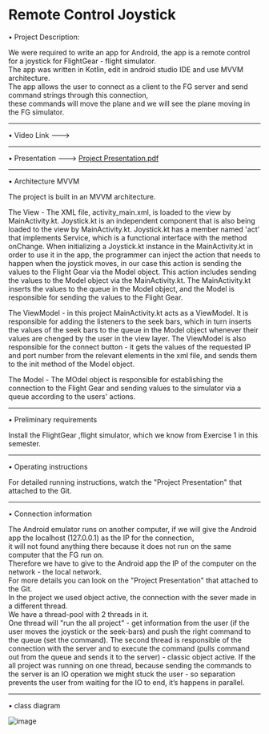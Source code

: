 # Remote Control Joystick

• Project Description:

We were required to write an app for Android, the app is a remote control for a joystick for FlightGear - flight simulator.  
The app was written in Kotlin, edit in android studio IDE and use MVVM architecture.  
The app allows the user to connect as a client to the FG server and send command strings through this connection,  
these commands will move the plane and we will see the plane moving in the FG simulator.  
_______________________________________________________________________________________________________
• Video Link --->
_______________________________________________________________________________________________________
• Presentation --->  [Project Presentation.pdf](https://github.com/ShellyNR/Remote-Joystick/files/6721598/Project.Presentation.pdf)

_______________________________________________________________________________________________________
• Architecture MVVM

The project is built in an MVVM architecture.

The View - The XML file, activity_main.xml, is loaded to the view by MainActivity.kt. Joystick.kt is an independent component that is also being loaded to the view by MainActivity.kt.
Joystick.kt has a member named 'act' that implements Service, which is a functional interface with the method onChange. When initializing a Joystick.kt instance in the MainActivity.kt in order to use it in the app, the programmer can inject  the action that needs to happen when the joystick moves, in our case this action is sending the values to the Flight Gear via the Model object.
This action includes sending the values to the Model object via the MainActivity.kt. The MainActivity.kt inserts the values to the queue in the Model object, and the Model is responsible for sending the values to the Flight Gear.

The ViewModel - in this project MainActivity.kt acts as a ViewModel. It is responsible for adding the listeners to the seek bars, which in turn inserts the values of the seek bars to the queue in the Model object whenever their values are chenged by the user in the view layer. The ViewModel is also responsible for the connect button - it gets the values of the requested IP and port number from the relevant elements in the xml file, and sends them to the init method of the Model object. 

The Model  - The MOdel object is responsible for establishing the connection to the Flight Gear and sending values to the simulator via a queue according to the users' actions.
_______________________________________________________________________________________________________
• Preliminary requirements

Install the FlightGear ,flight simulator, which we know from Exercise 1 in this semester.  
_______________________________________________________________________________________________________

• Operating instructions

For detailed running instructions, watch the "Project Presentation" that attached to the Git.  
_______________________________________________________________________________________________________
• Connection information

The Android emulator runs on another computer, if we will give the Android app the localhost (127.0.0.1) as the IP for the connection,  
it will not found anything there because it does not run on the same computer that the FG run on.  
Therefore we have to give to the Android app the IP of the computer on the network - the local network.  
For more details you can look on the "Project Presentation" that attached to the Git.  
In the project we used object active, the connection with the sever made in a different thread.  
We have a thread-pool with 2 threads in it.  
One thread will "run the all project" - get information from the user (if the user moves the joystick or the seek-bars) and push the right command to the queue (set the command).
The second thread is responsible of the connection with the server and to execute the command (pulls command out from the queue and sends it to the server) - classic object active.
If the all project was running on one thread, because sending the commands to the server is an IO operation we might stuck the user - so separation prevents the user from waiting for the IO to end, it’s happens in parallel.
_______________________________________________________________________________________________________

• class diagram 

![image](https://user-images.githubusercontent.com/82324960/123545056-ea231f00-d75e-11eb-8808-88970124371b.png)

